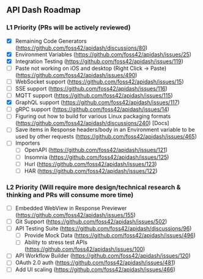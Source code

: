 ## API Dash Roadmap

### L1 Priority (PRs will be actively reviewed)

- [x] Remaining Code Generators (https://github.com/foss42/apidash/discussions/80)
- [x] Environment Variables (https://github.com/foss42/apidash/issues/25)
- [x] Integration Testing (https://github.com/foss42/apidash/issues/119)
- [ ] Paste not working on iOS and desktop (Right Click -> Paste) (https://github.com/foss42/apidash/issues/490)
- [ ] WebSocket support (https://github.com/foss42/apidash/issues/15)
- [ ] SSE support (https://github.com/foss42/apidash/issues/116)
- [ ] MQTT support (https://github.com/foss42/apidash/issues/115)
- [x] GraphQL support (https://github.com/foss42/apidash/issues/117)
- [ ] gRPC support (https://github.com/foss42/apidash/issues/14)
- [ ] Figuring out how to build for various Linux packaging formats (https://github.com/foss42/apidash/discussions/240) [Docs]
- [ ] Save items in Response headers/body in an Environment variable to be used by other requests (https://github.com/foss42/apidash/issues/465)
- [ ] Importers
  - [ ] OpenAPI (https://github.com/foss42/apidash/issues/121)
  - [ ] Insomnia (https://github.com/foss42/apidash/issues/125)
  - [ ] Hurl (https://github.com/foss42/apidash/issues/123)
  - [ ] HAR (https://github.com/foss42/apidash/issues/122)

### L2 Priority (Will require more design/technical research & thinking and PRs will consume more time)

- [ ] Embedded WebView in Response Previewer (https://github.com/foss42/apidash/issues/155)
- [ ] Git Support (https://github.com/foss42/apidash/issues/502)
- [ ] API Testing Suite (https://github.com/foss42/apidash/discussions/96)  
  - [ ] Provide Mock Data (https://github.com/foss42/apidash/issues/496)
  - [ ] Ability to stress test APIs (https://github.com/foss42/apidash/issues/100)
- [ ] API Workflow Builder (https://github.com/foss42/apidash/issues/120)
- [ ] OAuth 2.0 auth (https://github.com/foss42/apidash/issues/481)
- [ ] Add UI scaling (https://github.com/foss42/apidash/issues/466)
